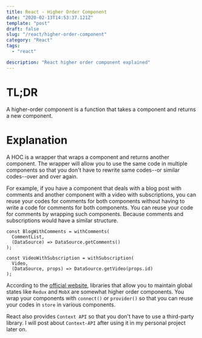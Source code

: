 ```yaml
---
title: React - Higher Order Component
date: "2020-02-13T14:53:37.121Z"
template: "post"
draft: false
slug: "/react/higher-order-component"
category: "React"
tags:
  - "react"

description: "React higher order component explained"
---
```


# TL;DR

A higher-order component is a function that takes a component and returns a new component.

# Explanation

A HOC is a wrapper that wraps a component and returns another component. The wrapper will allow you to use the same code in multiple components so that you don't have to rewrite same codes--or similar codes--over and over again.

For example, if you have a component that deals with a blog post with comments and another component with a video with subscriptions, you can reuse your codes for comments for both components without having to write a code for comments for both components. You can reuse your code for comments by wrapping such components. Because comments and subscriptions would have a similar structure.

```
const BlogWithComments = withComments(
  CommentList,
  (DataSource) => DataSource.getComments()
);

const VideoWithSubscription = withSubscription(
  Video,
  (DataSource, props) => DataSource.getVideo(props.id)
);

```

According to the [official website](https://reactjs.org/docs/higher-order-components.html), libraries that allow you to maintain global states like `Redux` and `MobX` are somewhat higher order components. You wrap your components with `connect()` or `provider()` so that you can reuse your codes in `store` in various components.

React also provides `Context API` so that you don't have to use a third-party library. I will post about `Context-API` after using it in my personal project later on.
